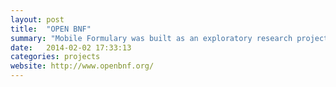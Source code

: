 ```yaml
---
layout: post
title:  "OPEN BNF"
summary: "Mobile Formulary was built as an exploratory research project at the NHS Hackday to explore better ways of providing health professionals with access to drug dosage information via their mobile phones whilst they are working on wards."
date:   2014-02-02 17:33:13
categories: projects
website: http://www.openbnf.org/
---
```

